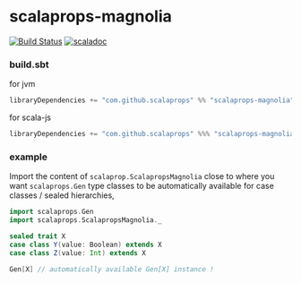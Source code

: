 # scalaprops-magnolia

[![Build Status](https://travis-ci.org/scalaprops/scalaprops-magnolia.svg?branch=master)](https://travis-ci.org/scalaprops/scalaprops-magnolia)
[![scaladoc](https://javadoc-badge.appspot.com/com.github.scalaprops/scalaprops-magnolia_2.12.svg?label=scaladoc)](https://javadoc-badge.appspot.com/com.github.scalaprops/scalaprops-magnolia_2.12/scalaprops/ScalapropsMagnolia$.html?javadocio=true)

### build.sbt

for jvm

```scala
libraryDependencies += "com.github.scalaprops" %% "scalaprops-magnolia" % "0.1.0"
```

for scala-js

```scala
libraryDependencies += "com.github.scalaprops" %%% "scalaprops-magnolia" % "0.1.0"
```

### example

Import the content of `scalaprop.ScalapropsMagnolia` close to where you want `scalaprops.Gen` type classes to be automatically available for case classes / sealed hierarchies,

```scala
import scalaprops.Gen
import scalaprops.ScalapropsMagnolia._

sealed trait X 
case class Y(value: Boolean) extends X
case class Z(value: Int) extends X

Gen[X] // automatically available Gen[X] instance !
```
